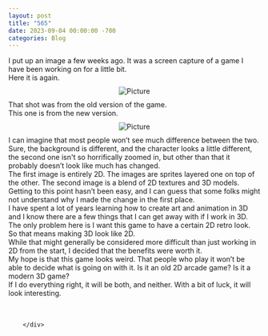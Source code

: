 ```yaml
---
layout: post
title: "565"
date: 2023-09-04 00:00:00 -700
categories: Blog
---
```


<div class="blog-content">
				<div class="paragraph"><span>I put up an image a few weeks ago. It was a screen capture of a game I have been working on for a little bit.</span><br><span>Here it is again.</span></div>  <div><div class="wsite-image wsite-image-border-none " style="padding-top:10px;padding-bottom:10px;margin-left:0;margin-right:0;text-align:center"> <a> <img src="/uploads/screenshot-2023-08-01-155252_orig.png" alt="Picture" style="width:auto;max-width:100%"> </a> <div style="display:block;font-size:90%"></div> </div></div>  <div class="paragraph"><span>That shot was from the old version of the game.</span><br><span>This one is from the new version.</span></div>  <div><div class="wsite-image wsite-image-border-none " style="padding-top:10px;padding-bottom:10px;margin-left:0;margin-right:0;text-align:center"> <a> <img src="/uploads/screenshot-2023-09-04-174732_orig.png" alt="Picture" style="width:auto;max-width:100%"> </a> <div style="display:block;font-size:90%"></div> </div></div>  <div class="paragraph"><span><span>I can imagine that most people won&rsquo;t see much difference between the two. Sure, the background is different, and the character looks a little different, the second one isn't so horrifically zoomed in, but other than that it probably doesn&rsquo;t look like much has changed.</span></span><br><span><span>The first image is entirely 2D. The images are sprites layered one on top of the other. The second image is a blend of 2D textures and 3D models.</span></span><br><span><span>Getting to this point hasn&rsquo;t been easy, and I can guess that some folks might not understand why I made the change in the first place.</span></span><br><span><span>I have spent a lot of years learning how to create art and animation in 3D and I know there are a few things that I can get away with if I work in 3D. The only problem here is I want this game to have a certain 2D retro look. So that means making 3D look like 2D.</span></span><br><span><span>While that might generally be considered more difficult than just working in 2D from the start, I decided that the benefits were worth it.</span></span><br><span><span>My hope is that this game looks weird. That people who play it won&rsquo;t be able to decide what is going on with it. Is it an old 2D arcade game? Is it a modern 3D game?</span></span><br><span><span>If I do everything right, it will be both, and neither. With a bit of luck, it will look interesting.</span></span><br><br>&#8203;</div>

		</div>
        